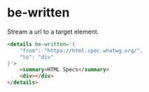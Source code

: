 # be-written

Stream a url to a target element.

```html
<details be-written='{
    "from": "https://html.spec.whatwg.org/",
    "to": "div"
}'>
    <summary>HTML Specs</summary>
    <div></div>
</details>
```